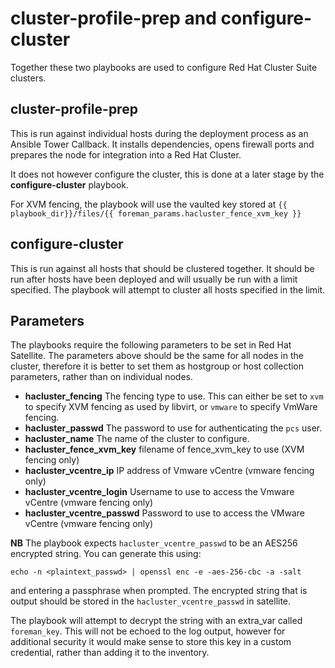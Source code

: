 # cluster-profile-prep and configure-cluster

Together these two playbooks are used to configure Red Hat Cluster Suite clusters.


## cluster-profile-prep

This is run against individual hosts during the deployment process as an Ansible Tower Callback.
It installs dependencies, opens firewall ports and prepares the node for integration into a Red Hat Cluster.

It does not however configure the cluster, this is done at a later stage by the **configure-cluster** playbook.

For XVM fencing, the playbook will use the vaulted key stored at ```{{ playbook_dir}}/files/{{ foreman_params.hacluster_fence_xvm_key }}```

## configure-cluster

This is run against all hosts that should be clustered together. It should be run after hosts have been deployed
and will usually be run with a limit specified. The playbook will attempt to cluster all hosts specified in the limit.

## Parameters

The playbooks require the following parameters to be set in Red Hat Satellite. 
The parameters above should be the same for all nodes in the cluster, therefore it is better to 
set them as hostgroup or host collection parameters, rather than on individual nodes.

- **hacluster_fencing** The fencing type to use. This can either be set to ```xvm``` to specify XVM fencing
  as used by libvirt, or ```vmware``` to specify VmWare fencing.
- **hacluster_passwd** The password to use for authenticating the ```pcs``` user.
- **hacluster_name** The name of the cluster to configure.
- **hacluster_fence_xvm_key** filename of fence_xvm_key to use (XVM fencing only)
- **hacluster_vcentre_ip** IP address of Vmware vCentre (vmware fencing only)
- **hacluster_vcentre_login** Username to use to access the Vmware vCentre (vmware fencing only)
- **hacluster_vcentre_passwd** Password to use to access the VMware vCentre (vmware fencing only)

**NB** The playbook expects ```hacluster_vcentre_passwd``` to be an AES256 encrypted string. You can generate this
using:

```echo -n <plaintext_passwd> | openssl enc -e -aes-256-cbc -a -salt```

and entering a passphrase when prompted. The encrypted string that is output should be stored 
in the ```hacluster_vcentre_passwd``` in satellite.

The playbook will attempt to decrypt the string with an extra_var called ```foreman_key```. This will not
be echoed to the log output, however for additional security it would make sense to store this key in
a custom credential, rather than adding it to the inventory.
  


